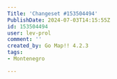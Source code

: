 ```yaml
---
Title: 'Changeset #153504494'
PublishDate: 2024-07-03T14:15:55Z
id: 153504494
user: lev-prol
comment: ''
created_by: Go Map!! 4.2.3
tags:
- Montenegro

---
```

